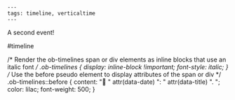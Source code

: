 ```
---
tags: timeline, verticaltime
--- 
```


<span 
	  class='ob-timelines' 
	  data-date='817' 
	  data-title='817-DR' 
	  data-class='green' 
	  data-img = 'Timeline Example/Timeline_2.jpg' 
	  data-type='range' data-end='2000-10-20-00'> 
	  A second event! 
	  </span>


#timeline

/* Render the ob-timelines span or div elements as inline blocks that use an italic font */ .ob-timelines { display: inline-block !important; font-style: italic; } /* Use the before pseudo element to display attributes of the span or div */ .ob-timelines::before { content: "🔖 " attr(data-date) ": " attr(data-title) ". "; color: lilac; font-weight: 500; }
